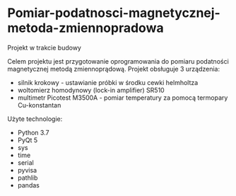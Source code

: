 # Pomiar-podatnosci-magnetycznej-metoda-zmiennopradowa
Projekt w trakcie budowy

Celem projektu jest przygotowanie oprogramowania do pomiaru podatności magnetycznej metodą zmiennoprądową.
Projekt obsługuje 3 urządzenia:
- silnik krokowy - ustawianie próbki w środku cewki helmholtza
- woltomierz homodynowy (lock-in amplifier) SR510
- multimetr Picotest M3500A - pomiar temperatury za pomocą termopary Cu-konstantan

Użyte technologie:
 - Python 3.7
 - PyQt 5
 - sys
 - time
 - serial
 - pyvisa
 - pathlib
 - pandas